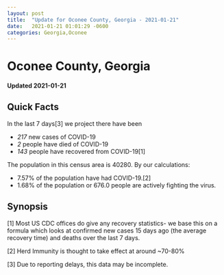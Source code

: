 ```yaml
---
layout: post
title:  "Update for Oconee County, Georgia - 2021-01-21"
date:   2021-01-21 01:01:29 -0600
categories: Georgia,Oconee
---
```


# Oconee County, Georgia
#### Updated 2021-01-21

## Quick Facts

In the last 7 days[3] we project there have been
- *217* new cases of COVID-19
- *2* people have died of COVID-19
- *143* people have recovered from COVID-19[1]

The population in this census area is 40280. By our calculations:
- 7.57% of the population have had COVID-19.[2]
- 1.68% of the population or 676.0 people are actively fighting the virus.

## Synopsis




[1] Most US CDC offices do give any recovery statistics- we base this on a formula which looks at confirmed new cases
15 days ago (the average recovery time) and deaths over the last 7 days.

[2] Herd Immunity is thought to take effect at around ~70-80%

[3] Due to reporting delays, this data may be incomplete.
 
    